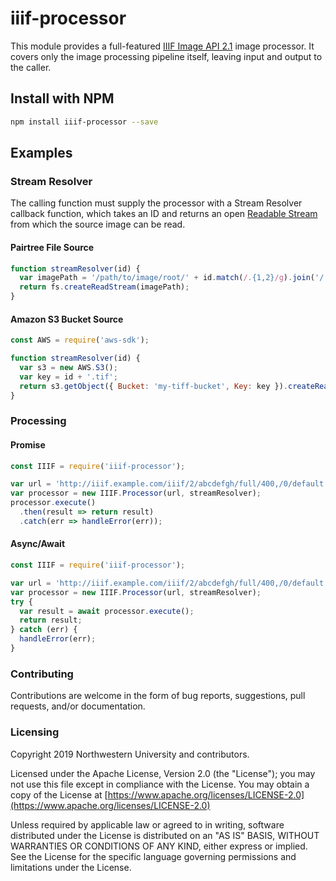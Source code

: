 # iiif-processor

This module provides a full-featured [IIIF Image API 2.1](https://iiif.io/api/image/2.1/) image processor. It covers only the image processing pipeline itself, leaving input and output to the caller.

## Install with NPM

```sh
npm install iiif-processor --save
```

## Examples

### Stream Resolver

The calling function must supply the processor with a Stream Resolver callback
function, which takes an ID and returns an open [Readable Stream](https://nodejs.org/api/stream.html#stream_class_stream_readable) from which the source image can be read.

#### Pairtree File Source
```javascript
function streamResolver(id) {
  var imagePath = '/path/to/image/root/' + id.match(/.{1,2}/g).join('/') + '/image.tif'
  return fs.createReadStream(imagePath);
}
```

#### Amazon S3 Bucket Source
```javascript
const AWS = require('aws-sdk');

function streamResolver(id) {
  var s3 = new AWS.S3();
  var key = id + '.tif';
  return s3.getObject({ Bucket: 'my-tiff-bucket', Key: key }).createReadStream();
}
```

### Processing

#### Promise
```javascript
const IIIF = require('iiif-processor');

var url = 'http://iiif.example.com/iiif/2/abcdefgh/full/400,/0/default.jpg'
var processor = new IIIF.Processor(url, streamResolver);
processor.execute()
  .then(result => return result)
  .catch(err => handleError(err));
```

#### Async/Await
```javascript
const IIIF = require('iiif-processor');

var url = 'http://iiif.example.com/iiif/2/abcdefgh/full/400,/0/default.jpg'
var processor = new IIIF.Processor(url, streamResolver);
try {
  var result = await processor.execute();
  return result;
} catch (err) {
  handleError(err);
}
```

### Contributing

Contributions are welcome in the form of bug reports, suggestions, pull requests,
and/or documentation.

### Licensing

Copyright 2019 Northwestern University and contributors.

Licensed under the Apache License, Version 2.0 (the "License");
you may not use this file except in compliance with the License.
You may obtain a copy of the License at
[https://www.apache.org/licenses/LICENSE-2.0](https://www.apache.org/licenses/LICENSE-2.0)

Unless required by applicable law or agreed to in writing, software
distributed under the License is distributed on an "AS IS" BASIS,
WITHOUT WARRANTIES OR CONDITIONS OF ANY KIND, either express or implied.
See the License for the specific language governing permissions and
limitations under the License.